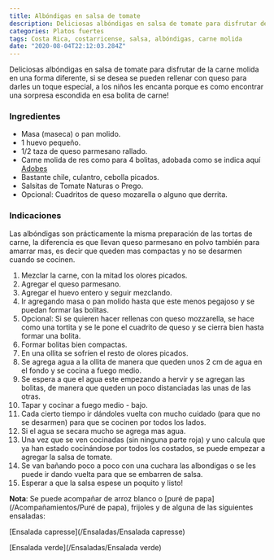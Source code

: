 ```yaml
---
title: Albóndigas en salsa de tomate
description: Deliciosas albóndigas en salsa de tomate para disfrutar de la carne molida en una forma diferente
categories: Platos fuertes
tags: Costa Rica, costarricense, salsa, albóndigas, carne molida
date: "2020-08-04T22:12:03.284Z"
---
```

Deliciosas albóndigas en salsa de tomate para disfrutar de la carne molida en una forma diferente, si se desea se pueden rellenar con queso para darles un toque especial, a los niños les encanta porque es como encontrar una sorpresa escondida en esa bolita de carne!

### Ingredientes

- Masa (maseca) o pan molido.
- 1 huevo pequeño.
- 1/2 taza de queso parmesano rallado.
- Carne molida de res como para 4 bolitas, adobada como se indica aquí [Adobes](/Adobes/#res)
- Bastante chile, culantro, cebolla picados.
- Salsitas de Tomate Naturas o Prego.
- Opcional: Cuadritos de queso mozarella o alguno que derrita.

### Indicaciones

Las albóndigas son prácticamente la misma preparación de las tortas de carne, la diferencia es que llevan queso parmesano en polvo también para amarrar mas, es decir que queden mas compactas y no se desarmen cuando se cocinen.

1. Mezclar la carne, con la mitad los olores picados.
2. Agregar el queso parmesano.
3. Agregar el huevo entero y seguir mezclando.
4. Ir agregando masa o pan molido hasta que este menos pegajoso y se puedan formar las bolitas.
5. Opcional: Si se quieren hacer rellenas con queso mozzarella,  se hace como una tortita y se le pone el cuadrito de queso y se cierra bien hasta formar una bolita.
6. Formar bolitas bien compactas.
7. En una ollita se sofríen el resto de olores picados.
8. Se agrega agua a la ollita de manera que queden unos 2 cm de agua en el fondo y se cocina a fuego medio.
9. Se espera a que el agua este empezando a hervir y se agregan las bolitas, de manera que queden un poco distanciadas las unas de las otras.
10. Tapar y cocinar a fuego medio - bajo.
11. Cada cierto tiempo ir dándoles vuelta con mucho cuidado (para que no se desarmen) para que se cocinen por todos los lados.
12. Si el agua se secara mucho se agrega mas agua.
13. Una vez que se ven cocinadas (sin ninguna parte roja) y uno calcula que ya han estado cocinándose por todos los costados, se puede empezar a agregar la salsa de tomate.
14. Se van bañando poco a poco con una cuchara las albondigas o se les puede ir dando vuelta para que se embarren de salsa.
15. Esperar a que la salsa espese un poquito y listo!

**Nota**: Se puede acompañar de arroz blanco o [puré de papa](/Acompañamientos/Puré de papa), frijoles y de alguna de las siguientes ensaladas:

[Ensalada capresse](/Ensaladas/Ensalada capresse)

[Ensalada verde](/Ensaladas/Ensalada verde)
